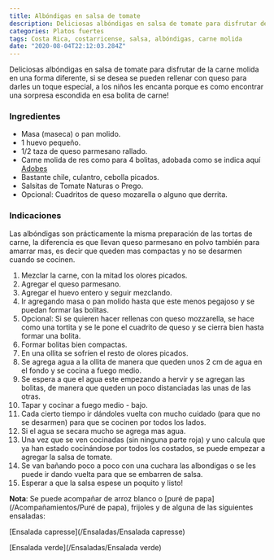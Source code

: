 ```yaml
---
title: Albóndigas en salsa de tomate
description: Deliciosas albóndigas en salsa de tomate para disfrutar de la carne molida en una forma diferente
categories: Platos fuertes
tags: Costa Rica, costarricense, salsa, albóndigas, carne molida
date: "2020-08-04T22:12:03.284Z"
---
```

Deliciosas albóndigas en salsa de tomate para disfrutar de la carne molida en una forma diferente, si se desea se pueden rellenar con queso para darles un toque especial, a los niños les encanta porque es como encontrar una sorpresa escondida en esa bolita de carne!

### Ingredientes

- Masa (maseca) o pan molido.
- 1 huevo pequeño.
- 1/2 taza de queso parmesano rallado.
- Carne molida de res como para 4 bolitas, adobada como se indica aquí [Adobes](/Adobes/#res)
- Bastante chile, culantro, cebolla picados.
- Salsitas de Tomate Naturas o Prego.
- Opcional: Cuadritos de queso mozarella o alguno que derrita.

### Indicaciones

Las albóndigas son prácticamente la misma preparación de las tortas de carne, la diferencia es que llevan queso parmesano en polvo también para amarrar mas, es decir que queden mas compactas y no se desarmen cuando se cocinen.

1. Mezclar la carne, con la mitad los olores picados.
2. Agregar el queso parmesano.
3. Agregar el huevo entero y seguir mezclando.
4. Ir agregando masa o pan molido hasta que este menos pegajoso y se puedan formar las bolitas.
5. Opcional: Si se quieren hacer rellenas con queso mozzarella,  se hace como una tortita y se le pone el cuadrito de queso y se cierra bien hasta formar una bolita.
6. Formar bolitas bien compactas.
7. En una ollita se sofríen el resto de olores picados.
8. Se agrega agua a la ollita de manera que queden unos 2 cm de agua en el fondo y se cocina a fuego medio.
9. Se espera a que el agua este empezando a hervir y se agregan las bolitas, de manera que queden un poco distanciadas las unas de las otras.
10. Tapar y cocinar a fuego medio - bajo.
11. Cada cierto tiempo ir dándoles vuelta con mucho cuidado (para que no se desarmen) para que se cocinen por todos los lados.
12. Si el agua se secara mucho se agrega mas agua.
13. Una vez que se ven cocinadas (sin ninguna parte roja) y uno calcula que ya han estado cocinándose por todos los costados, se puede empezar a agregar la salsa de tomate.
14. Se van bañando poco a poco con una cuchara las albondigas o se les puede ir dando vuelta para que se embarren de salsa.
15. Esperar a que la salsa espese un poquito y listo!

**Nota**: Se puede acompañar de arroz blanco o [puré de papa](/Acompañamientos/Puré de papa), frijoles y de alguna de las siguientes ensaladas:

[Ensalada capresse](/Ensaladas/Ensalada capresse)

[Ensalada verde](/Ensaladas/Ensalada verde)
